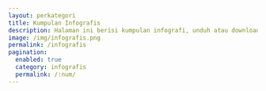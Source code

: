 ```yaml
---
layout: perkategori
title: Kumpulan Infografis
description: Halaman ini berisi kumpulan infografi, unduh atau download infografis di Administrasi.net. Selain itu anda juga bisa mengirimkan infografis yang anda miliki di Administrasi.Net
image: /img/infografis.png
permalink: /infografis
pagination: 
  enabled: true
  category: infografis
  permalink: /:num/
---
```

